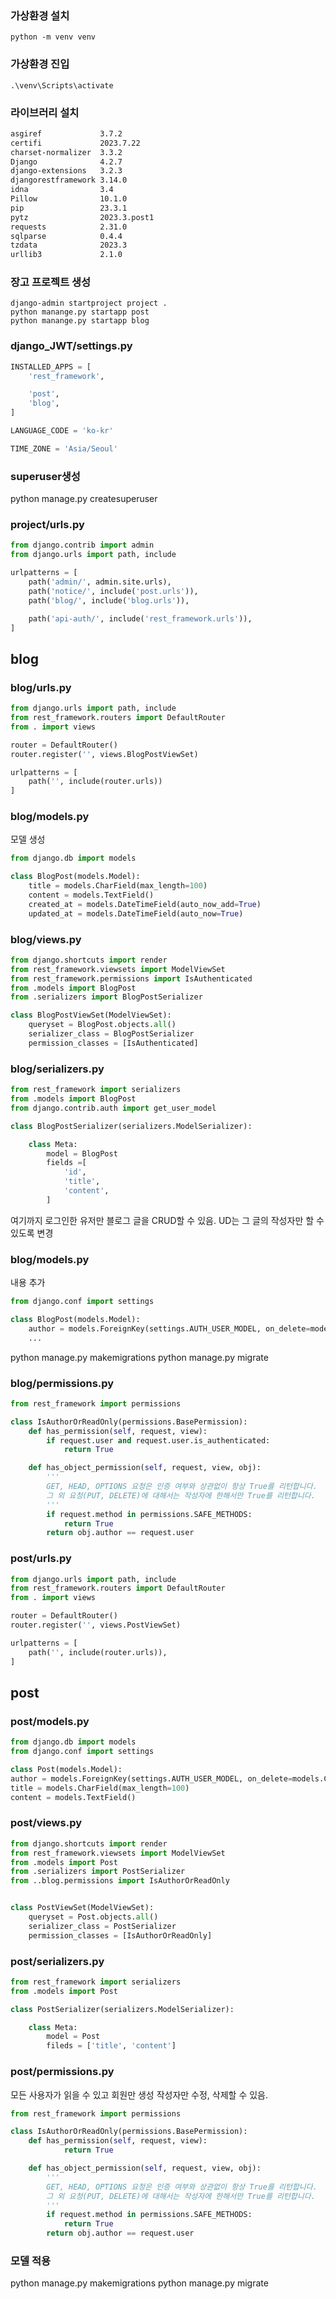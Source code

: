 ### 가상환경 설치

```
python -m venv venv
```

### 가상환경 진입

```
.\venv\Scripts\activate
```

### 라이브러리 설치

```requirements.txt
asgiref             3.7.2
certifi             2023.7.22
charset-normalizer  3.3.2
Django              4.2.7
django-extensions   3.2.3
djangorestframework 3.14.0
idna                3.4
Pillow              10.1.0
pip                 23.3.1
pytz                2023.3.post1
requests            2.31.0
sqlparse            0.4.4
tzdata              2023.3
urllib3             2.1.0
```

### 장고 프로젝트 생성

```
django-admin startproject project .
python manange.py startapp post
python manange.py startapp blog
```

### django_JWT/settings.py

```python
INSTALLED_APPS = [
    'rest_framework',

    'post',
    'blog',
]

LANGUAGE_CODE = 'ko-kr'

TIME_ZONE = 'Asia/Seoul'
```

### superuser생성

python manage.py createsuperuser

### project/urls.py

```python
from django.contrib import admin
from django.urls import path, include

urlpatterns = [
    path('admin/', admin.site.urls),
    path('notice/', include('post.urls')),
    path('blog/', include('blog.urls')),

    path('api-auth/', include('rest_framework.urls')),
]
```

## blog

### blog/urls.py

```python
from django.urls import path, include
from rest_framework.routers import DefaultRouter
from . import views

router = DefaultRouter()
router.register('', views.BlogPostViewSet)

urlpatterns = [
    path('', include(router.urls))
]
```

### blog/models.py

모델 생성

```python
from django.db import models

class BlogPost(models.Model):
    title = models.CharField(max_length=100)
    content = models.TextField()
    created_at = models.DateTimeField(auto_now_add=True)
    updated_at = models.DateTimeField(auto_now=True)

```

### blog/views.py

```python
from django.shortcuts import render
from rest_framework.viewsets import ModelViewSet
from rest_framework.permissions import IsAuthenticated
from .models import BlogPost
from .serializers import BlogPostSerializer

class BlogPostViewSet(ModelViewSet):
    queryset = BlogPost.objects.all()
    serializer_class = BlogPostSerializer
    permission_classes = [IsAuthenticated]

```

### blog/serializers.py

```python
from rest_framework import serializers
from .models import BlogPost
from django.contrib.auth import get_user_model

class BlogPostSerializer(serializers.ModelSerializer):

    class Meta:
        model = BlogPost
        fields =[
            'id',
            'title',
            'content',
        ]
```

여기까지 로그인한 유저만 블로그 글을 CRUD할 수 있음.
UD는 그 글의 작성자만 할 수 있도록 변경

### blog/models.py

내용 추가

```python
from django.conf import settings

class BlogPost(models.Model):
    author = models.ForeignKey(settings.AUTH_USER_MODEL, on_delete=models.CASCADE)
    ...
```

python manage.py makemigrations
python manage.py migrate

### blog/permissions.py

```python
from rest_framework import permissions

class IsAuthorOrReadOnly(permissions.BasePermission):
    def has_permission(self, request, view):
        if request.user and request.user.is_authenticated:
            return True

    def has_object_permission(self, request, view, obj):
        '''
        GET, HEAD, OPTIONS 요청은 인증 여부와 상관없이 항상 True를 리턴합니다.
        그 외 요청(PUT, DELETE)에 대해서는 작성자에 한해서만 True를 리턴합니다.
        '''
        if request.method in permissions.SAFE_METHODS:
            return True
        return obj.author == request.user
```

### post/urls.py

```python
from django.urls import path, include
from rest_framework.routers import DefaultRouter
from . import views

router = DefaultRouter()
router.register('', views.PostViewSet)

urlpatterns = [
    path('', include(router.urls)),
]

```

## post

### post/models.py

```python
from django.db import models
from django.conf import settings

class Post(models.Model):
author = models.ForeignKey(settings.AUTH_USER_MODEL, on_delete=models.CASCADE)
title = models.CharField(max_length=100)
content = models.TextField()
```

### post/views.py

```python
from django.shortcuts import render
from rest_framework.viewsets import ModelViewSet
from .models import Post
from .serializers import PostSerializer
from ..blog.permissions import IsAuthorOrReadOnly


class PostViewSet(ModelViewSet):
    queryset = Post.objects.all()
    serializer_class = PostSerializer
    permission_classes = [IsAuthorOrReadOnly]
```

### post/serializers.py

```python
from rest_framework import serializers
from .models import Post

class PostSerializer(serializers.ModelSerializer):

    class Meta:
        model = Post
        fileds = ['title', 'content']
```

### post/permissions.py

모든 사용자가 읽을 수 있고
회원만 생성
작성자만 수정, 삭제할 수 있음.

```python
from rest_framework import permissions

class IsAuthorOrReadOnly(permissions.BasePermission):
    def has_permission(self, request, view):
            return True

    def has_object_permission(self, request, view, obj):
        '''
        GET, HEAD, OPTIONS 요청은 인증 여부와 상관없이 항상 True를 리턴합니다.
        그 외 요청(PUT, DELETE)에 대해서는 작성자에 한해서만 True를 리턴합니다.
        '''
        if request.method in permissions.SAFE_METHODS:
            return True
        return obj.author == request.user
```

### 모델 적용

python manage.py makemigrations
python manage.py migrate
